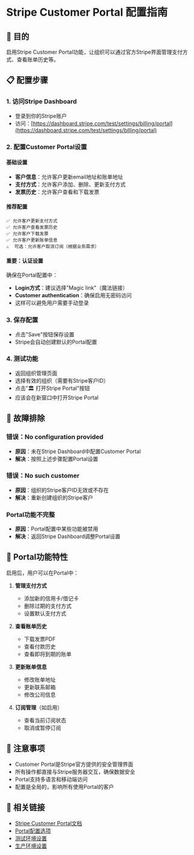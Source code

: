 # Stripe Customer Portal 配置指南

## 🎯 目的
启用Stripe Customer Portal功能，让组织可以通过官方Stripe界面管理支付方式、查看账单历史等。

## 📋 配置步骤

### 1. 访问Stripe Dashboard
- 登录到你的Stripe账户
- 访问：[https://dashboard.stripe.com/test/settings/billing/portal](https://dashboard.stripe.com/test/settings/billing/portal)

### 2. 配置Customer Portal设置

#### 基础设置
- **客户信息**：允许客户更新email地址和账单地址
- **支付方式**：允许客户添加、删除、更新支付方式
- **发票历史**：允许客户查看和下载发票

#### 推荐配置
```
✅ 允许客户更新支付方式
✅ 允许客户查看发票历史
✅ 允许客户下载发票
✅ 允许客户更新账单信息
⚠️  可选：允许客户取消订阅（根据业务需求）
```

#### 重要：认证设置
确保在Portal配置中：
- **Login方式**：建议选择"Magic link"（魔法链接）
- **Customer authentication**：确保启用无密码访问
- 这样可以避免用户需要手动登录

### 3. 保存配置
- 点击"Save"按钮保存设置
- Stripe会自动创建默认的Portal配置

### 4. 测试功能
- 返回组织管理页面
- 选择有效的组织（需要有Stripe客户ID）
- 点击"🏛️ 打开Stripe Portal"按钮
- 应该会在新窗口中打开Stripe Portal

## 🔧 故障排除

### 错误：No configuration provided
- **原因**：未在Stripe Dashboard中配置Customer Portal
- **解决**：按照上述步骤配置Portal设置

### 错误：No such customer
- **原因**：组织的Stripe客户ID无效或不存在
- **解决**：重新创建组织的Stripe客户

### Portal功能不完整
- **原因**：Portal配置中某些功能被禁用
- **解决**：返回Stripe Dashboard调整Portal设置

## 🌟 Portal功能特性

启用后，用户可以在Portal中：

1. **管理支付方式**
   - 添加新的信用卡/借记卡
   - 删除过期的支付方式
   - 设置默认支付方式

2. **查看账单历史**
   - 下载发票PDF
   - 查看付款历史
   - 查看即将到期的账单

3. **更新账单信息**
   - 修改账单地址
   - 更新联系邮箱
   - 修改公司信息

4. **订阅管理**（如启用）
   - 查看当前订阅状态
   - 取消或暂停订阅

## 📝 注意事项

- Customer Portal是Stripe官方提供的安全管理界面
- 所有操作都直接与Stripe服务器交互，确保数据安全
- Portal支持多语言和移动端访问
- 配置是全局的，影响所有使用Portal的客户

## 🔗 相关链接

- [Stripe Customer Portal文档](https://stripe.com/docs/billing/subscriptions/customer-portal)
- [Portal配置选项](https://stripe.com/docs/api/customer_portal/configurations)
- [测试环境设置](https://dashboard.stripe.com/test/settings/billing/portal)
- [生产环境设置](https://dashboard.stripe.com/settings/billing/portal)